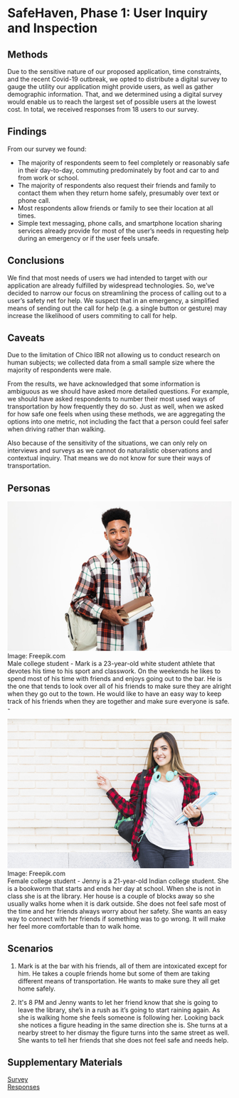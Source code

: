 # SafeHaven, Phase 1: User Inquiry and Inspection

## Methods

Due to the sensitive nature of our proposed application, time constraints, and the recent Covid-19 outbreak, we opted to distribute a digital survey to gauge the utility our application might provide users, as well as gather demographic information. That, and we determined using a digital survey would enable us to reach the largest set of possible users at the lowest cost.  In total, we received responses from 18 users to our survey.

## Findings

From our survey we found:
- The majority of respondents seem to feel completely or reasonably safe in their day-to-day, commuting predominately by foot and car to and from work or school.
- The majority of respondents also request their friends and family to contact them when they return home safely, presumably over text or phone call.
- Most respondents allow friends or family to see their location at all times.
- Simple text messaging, phone calls, and smartphone location sharing services already provide for most of the user’s needs in requesting help during an emergency or if the user feels unsafe.

## Conclusions

We find that most needs of users we had intended to target with our application are already fulfilled by widespread technologies. So, we’ve decided to narrow our focus on streamlining the process of calling out to a user’s safety net for help. We suspect that in an emergency, a simplified means of sending out the call for help (e.g. a single button or gesture) may increase the likelihood of users commiting to call for help.

## Caveats

Due to the limitation of Chico IBR not allowing us to conduct research on human subjects; we collected data from a small sample size where the majority of respondents were male. 

From the results, we have acknowledged that some information is ambiguous as we should have asked more detailed questions. For example, we should have asked respondents to number their most used ways of transportation by how frequently they do so.
Just as well, when we asked for how safe one feels when using these methods, we are aggregating the options into one metric, not including the fact that a person could feel safer when driving rather than walking.

Also because of the sensitivity of the situations, we can only rely on interviews and surveys as we cannot do naturalistic observations and contextual inquiry. That means we do not know for sure their ways of transportation.

## Personas

![Male Student Image](../assets/male-student.jpg)<br/>
Image: Freepik.com<br/>
Male college student - Mark is a 23-year-old white student athlete that devotes his time to his sport and classwork. On the weekends he likes to spend most of his time with friends and enjoys going out to the bar. He is the one that tends to look over all of his friends to make sure they are alright when they go out to the town. He would like to have an easy way to keep track of his friends when they are together and make sure everyone is safe.  - 

![Female Student Image](../assets/female-student.jpg)<br/>
Image: Freepik.com<br/>
Female college student - Jenny is a 21-year-old Indian college student. She is a bookworm that starts and ends her day at school. When she is not in class she is at the library. Her house is a couple of blocks away so she usually walks home when it is dark outside. She does not feel safe most of the time and her friends always worry about her safety. She wants an easy way to connect with her friends if something was to go wrong. It will make her feel more comfortable than to walk home.

## Scenarios

1. Mark is at the bar with his friends, all of them are intoxicated except for him. He takes a couple friends home but some of them are taking different means of transportation. He wants to make sure they all get home safely.

2. It's 8 PM and Jenny wants to let her friend know that she is going to leave the library, she’s in a rush as it’s going to start raining again. As she is walking home she feels someone is following her. Looking back she notices a figure heading in the same direction she is. She turns at a nearby street to her dismay the figure turns into the same street as well. She wants to tell her friends that she does not feel safe and needs help.

## Supplementary Materials

[Survey](https://docs.google.com/forms/d/181i4Fe-o_I_vdK78VH5YWM4Y6zJde0yRBN5Vszi49lA/edit)<br/>
[Responses](https://docs.google.com/spreadsheets/d/130558LFeDmlgOYtwOskHl9IXTZS_g0oSS0qfQBmJuqM/edit#gid=125094958)
